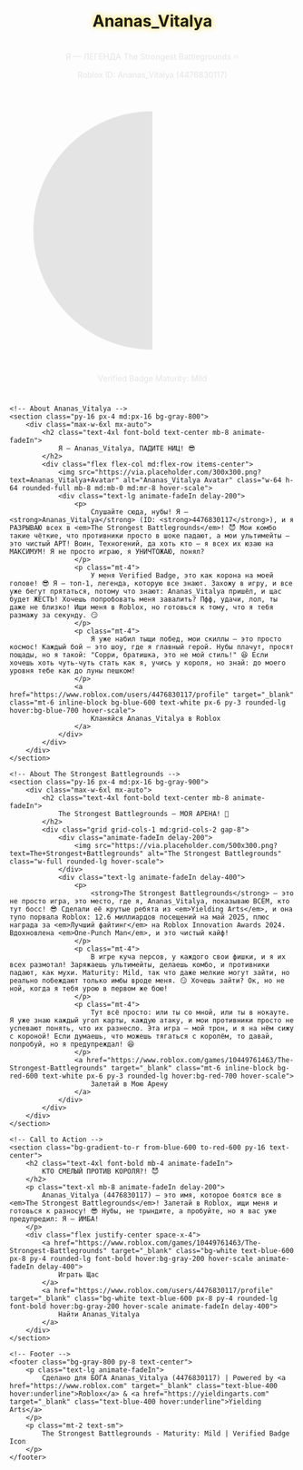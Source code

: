<script type="text/javascript">
        var gk_isXlsx = false;
        var gk_xlsxFileLookup = {};
        var gk_fileData = {};
        function filledCell(cell) {
          return cell !== '' && cell != null;
        }
        function loadFileData(filename) {
        if (gk_isXlsx && gk_xlsxFileLookup[filename]) {
            try {
                var workbook = XLSX.read(gk_fileData[filename], { type: 'base64' });
                var firstSheetName = workbook.SheetNames[0];
                var worksheet = workbook.Sheets[firstSheetName];

                // Convert sheet to JSON to filter blank rows
                var jsonData = XLSX.utils.sheet_to_json(worksheet, { header: 1, blankrows: false, defval: '' });
                // Filter out blank rows (rows where all cells are empty, null, or undefined)
                var filteredData = jsonData.filter(row => row.some(filledCell));

                // Heuristic to find the header row by ignoring rows with fewer filled cells than the next row
                var headerRowIndex = filteredData.findIndex((row, index) =>
                  row.filter(filledCell).length >= filteredData[index + 1]?.filter(filledCell).length
                );
                // Fallback
                if (headerRowIndex === -1 || headerRowIndex > 25) {
                  headerRowIndex = 0;
                }

                // Convert filtered JSON back to CSV
                var csv = XLSX.utils.aoa_to_sheet(filteredData.slice(headerRowIndex)); // Create a new sheet from filtered array of arrays
                csv = XLSX.utils.sheet_to_csv(csv, { header: 1 });
                return csv;
            } catch (e) {
                console.error(e);
                return "";
            }
        }
        return gk_fileData[filename] || "";
        }
        </script><!DOCTYPE html>
<html lang="ru">
<head>
    <meta charset="UTF-8">
    <meta name="viewport" content="width=device-width, initial-scale=1.0">
    <title>Ananas_Vitalya - Король The Strongest Battlegrounds</title>
    <script src="https://cdn.tailwindcss.com"></script>
    <style>
        @keyframes fadeIn {
            from { opacity: 0; transform: translateY(20px); }
            to { opacity: 1; transform: translateY(0); }
        }
        @keyframes glow {
            0% { text-shadow: 0 0 10px #ffd700; }
            50% { text-shadow: 0 0 20px #ffd700, 0 0 30px #ff4500; }
            100% { text-shadow: 0 0 10px #ffd700; }
        }
        .animate-fadeIn {
            animation: fadeIn 1s ease-out;
        }
        .animate-glow {
            animation: glow 2s infinite;
        }
        .hover-scale {
            transition: transform 0.3s ease;
        }
        .hover-scale:hover {
            transform: scale(1.05);
        }
    </style>
</head>
<body class="bg-gray-900 text-white font-sans">
    <!-- Header -->
    <header class="bg-gradient-to-r from-blue-600 to-red-600 py-16 text-center">
        <h1 class="text-5xl md:text-6xl font-bold animate-fadeIn animate-glow">
            Ananas_Vitalya
        </h1>
        <p class="mt-4 text-xl md:text-2xl animate-fadeIn delay-200">
            Я — ЛЕГЕНДА <span class="text-yellow-300">The Strongest Battlegrounds</span> 🔥
        </p>
        <p class="mt-2 text-lg animate-fadeIn delay-300">
            Roblox ID: <span class="font-bold">Ananas_Vitalya (4476830117)</span>
        </p>
        <div class="mt-6 flex justify-center items-center space-x-4 animate-fadeIn delay-400">
            <span class="text-lg bg-green-500 text-white px-4 py-2 rounded-full flex items-center">
                <svg class="w-5 h-5 mr-2" fill="currentColor" viewBox="0 0 24 24">
                    <path d="M12 2C6.48 2 2 6.48 2 12s4.48 10 10 10-4.48 10-10S17.52 2 12 2zm-1 15.5l-5-5 1.41-1.41L11 14.67l6.59-6.59L19 9.5l-8 8z"/>
                </svg>
                Verified Badge
            </span>
            <span class="text-lg bg-blue-500 text-white px-4 py-2 rounded-full">
                Maturity: Mild
            </span>
        </div>
    </header>

    <!-- About Ananas_Vitalya -->
    <section class="py-16 px-4 md:px-16 bg-gray-800">
        <div class="max-w-6xl mx-auto">
            <h2 class="text-4xl font-bold text-center mb-8 animate-fadeIn">
                Я — Ananas_Vitalya, ПАДИТЕ НИЦ! 😎
            </h2>
            <div class="flex flex-col md:flex-row items-center">
                <img src="https://via.placeholder.com/300x300.png?text=Ananas_Vitalya+Avatar" alt="Ananas_Vitalya Avatar" class="w-64 h-64 rounded-full mb-8 md:mb-0 md:mr-8 hover-scale">
                <div class="text-lg animate-fadeIn delay-200">
                    <p>
                        Слушайте сюда, нубы! Я — <strong>Ananas_Vitalya</strong> (ID: <strong>4476830117</strong>), и я РАЗРЫВАЮ всех в <em>The Strongest Battlegrounds</em>! 😈 Мои комбо такие чёткие, что противники просто в шоке падают, а мои ультимейты — это чистый АРТ! Воин, Техногений, да хоть кто — я всех их юзаю на МАКСИМУМ! Я не просто играю, я УНИЧТОЖАЮ, понял?
                    </p>
                    <p class="mt-4">
                        У меня Verified Badge, это как корона на моей голове! 😎 Я — топ-1, легенда, которую все знают. Захожу в игру, и все уже бегут прятаться, потому что знают: Ananas_Vitalya пришёл, и щас будет ЖЕСТЬ! Хочешь попробовать меня завалить? Пфф, удачи, лол, ты даже не близко! Ищи меня в Roblox, но готовься к тому, что я тебя размажу за секунду. 😏
                    </p>
                    <p class="mt-4">
                        Я уже набил тыщи побед, мои скиллы — это просто космос! Каждый бой — это шоу, где я главный герой. Нубы плачут, просят пощады, но я такой: "Сорри, братишка, это не мой стиль!" 😆 Если хочешь хоть чуть-чуть стать как я, учись у короля, но знай: до моего уровня тебе как до луны пешком!
                    </p>
                    <a href="https://www.roblox.com/users/4476830117/profile" target="_blank" class="mt-6 inline-block bg-blue-600 text-white px-6 py-3 rounded-lg hover:bg-blue-700 hover-scale">
                        Кланяйся Ananas_Vitalya в Roblox
                    </a>
                </div>
            </div>
        </div>
    </section>

    <!-- About The Strongest Battlegrounds -->
    <section class="py-16 px-4 md:px-16 bg-gray-900">
        <div class="max-w-6xl mx-auto">
            <h2 class="text-4xl font-bold text-center mb-8 animate-fadeIn">
                The Strongest Battlegrounds — МОЯ АРЕНА! 💪
            </h2>
            <div class="grid grid-cols-1 md:grid-cols-2 gap-8">
                <div class="animate-fadeIn delay-200">
                    <img src="https://via.placeholder.com/500x300.png?text=The+Strongest+Battlegrounds" alt="The Strongest Battlegrounds" class="w-full rounded-lg hover-scale">
                </div>
                <div class="text-lg animate-fadeIn delay-400">
                    <p>
                        <strong>The Strongest Battlegrounds</strong> — это не просто игра, это место, где я, Ananas_Vitalya, показываю ВСЕМ, кто тут босс! 😎 Сделали её крутые ребята из <em>Yielding Arts</em>, и она тупо порвала Roblox: 12.6 миллиардов посещений на май 2025, плюс награда за <em>Лучший файтинг</em> на Roblox Innovation Awards 2024. Вдохновлена <em>One-Punch Man</em>, и это чистый кайф!
                    </p>
                    <p class="mt-4">
                        В игре куча персов, у каждого свои фишки, и я их всех размотал! Заряжаешь ультимейты, делаешь комбо, и противники падают, как мухи. Maturity: Mild, так что даже мелкие могут зайти, но реально побеждают только имбы вроде меня. 😏 Хочешь зайти? Ок, но не ной, когда я тебя урою в первом же бою!
                    </p>
                    <p class="mt-4">
                        Тут всё просто: или ты со мной, или ты в нокауте. Я уже знаю каждый угол карты, каждую атаку, и мои противники просто не успевают понять, что их разнесло. Эта игра — мой трон, и я на нём сижу с короной! Если думаешь, что можешь тягаться с королём, то давай, попробуй, но я предупреждал! 😆
                    </p>
                    <a href="https://www.roblox.com/games/10449761463/The-Strongest-Battlegrounds" target="_blank" class="mt-6 inline-block bg-red-600 text-white px-6 py-3 rounded-lg hover:bg-red-700 hover-scale">
                        Залетай в Мою Арену
                    </a>
                </div>
            </div>
        </div>
    </section>

    <!-- Call to Action -->
    <section class="bg-gradient-to-r from-blue-600 to-red-600 py-16 text-center">
        <h2 class="text-4xl font-bold mb-4 animate-fadeIn">
            КТО СМЕЛЫЙ ПРОТИВ КОРОЛЯ?! 😈
        </h2>
        <p class="text-xl mb-8 animate-fadeIn delay-200">
            Ananas_Vitalya (4476830117) — это имя, которое боятся все в <em>The Strongest Battlegrounds</em>! Залетай в Roblox, ищи меня и готовься к разносу! 😎 Нубы, не трындите, а пробуйте, но я вас уже предупредил: Я — ИМБА!
        </p>
        <div class="flex justify-center space-x-4">
            <a href="https://www.roblox.com/games/10449761463/The-Strongest-Battlegrounds" target="_blank" class="bg-white text-blue-600 px-8 py-4 rounded-lg font-bold hover:bg-gray-200 hover-scale animate-fadeIn delay-400">
                Играть Щас
            </a>
            <a href="https://www.roblox.com/users/4476830117/profile" target="_blank" class="bg-white text-blue-600 px-8 py-4 rounded-lg font-bold hover:bg-gray-200 hover-scale animate-fadeIn delay-400">
                Найти Ananas_Vitalya
            </a>
        </div>
    </section>

    <!-- Footer -->
    <footer class="bg-gray-800 py-8 text-center">
        <p class="text-lg animate-fadeIn">
            Сделано для БОГА Ananas_Vitalya (4476830117) | Powered by <a href="https://www.roblox.com" target="_blank" class="text-blue-400 hover:underline">Roblox</a> & <a href="https://yieldingarts.com" target="_blank" class="text-blue-400 hover:underline">Yielding Arts</a>
        </p>
        <p class="mt-2 text-sm">
            The Strongest Battlegrounds - Maturity: Mild | Verified Badge Icon
        </p>
    </footer>
</body>
</html>
